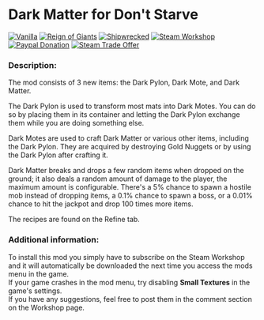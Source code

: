 # Dark Matter for Don't Starve

[![Vanilla](https://img.shields.io/badge/vanilla-yes-brightgreen.svg)](http://steamcommunity.com/sharedfiles/filedetails/?id=407474316) 
[![Reign of Giants](https://img.shields.io/badge/RoG-yes-brightgreen.svg)](http://steamcommunity.com/sharedfiles/filedetails/?id=407474316) 
[![Shipwrecked](https://img.shields.io/badge/SW-yes-brightgreen.svg)](http://steamcommunity.com/sharedfiles/filedetails/?id=407474316) 
[![Steam Workshop](https://img.shields.io/badge/steam-workshop-blue.svg)](http://steamcommunity.com/sharedfiles/filedetails/?id=407474316) 
[![Paypal Donation](https://img.shields.io/badge/donate-paypal-orange.svg)](https://www.paypal.com/cgi-bin/webscr?cmd=_s-xclick&hosted_button_id=7AJKEDU7BYRRG) 
[![Steam Trade Offer](https://img.shields.io/badge/donate-steam%20trade%20offer-orange.svg)](https://steamcommunity.com/tradeoffer/new/?partner=42003848&token=tB7Jhg1K)

###  Description:
The mod consists of 3 new items: the Dark Pylon, Dark Mote, and Dark Matter. 

The Dark Pylon is used to transform most mats into Dark Motes. You can do so by placing them in its container and letting the Dark Pylon exchange them while you are doing something else. 

Dark Motes are used to craft Dark Matter or various other items, including the Dark Pylon. 
They are acquired by destroying Gold Nuggets or by using the Dark Pylon after crafting it. 

Dark Matter breaks and drops a few random items when dropped on the ground; it also deals a random amount of damage to the player, the maximum amount is configurable. 
There's a 5% chance to spawn a hostile mob instead of dropping items, a 0.1% chance to spawn a boss, or a 0.01% chance to hit the jackpot and drop 100 times more items.

The recipes are found on the Refine tab.

###  Additional information:
To install this mod you simply have to subscribe on the Steam Workshop and it will automatically be downloaded the next time you access the mods menu in the game.</br>
If your game crashes in the mod menu, try disabling __Small Textures__ in the game's settings.</br>
If you have any suggestions, feel free to post them in the comment section on the Workshop page.

